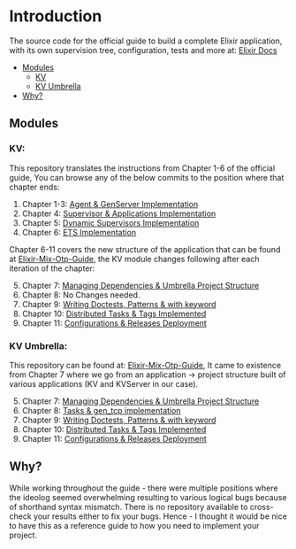 # Introduction

The source code for the official guide to build a complete Elixir application, with its own supervision tree, configuration, tests and more at: [Elixir Docs](https://elixir-lang.org/getting-started/mix-otp/introduction-to-mix.html)

- [Modules](#modules)
    - [KV](#kv)
    - [KV Umbrella](#kv-umbrella)
- [Why?](#why)

## Modules

### KV: 

This repository translates the instructions from Chapter 1-6 of the official guide, You can browse any of the below commits to the position where that chapter ends:

1. Chapter 1-3: [Agent & GenServer Implementation](https://github.com/SlapBot/kv/tree/d6b801759488e939c32243a81dcc23495f726106)
2. Chapter 4: [Supervisor & Applications Implementation](https://github.com/SlapBot/kv/tree/e47e7d2d758ee202bcb56a29a9790e4bf00cb221)
3. Chapter 5: [Dynamic Supervisors Implementation](https://github.com/SlapBot/kv/tree/4867cbeb44201cb3fe4769f1f08175b4b0a8ce83)
4. Chapter 6: [ETS Implementation](https://github.com/SlapBot/kv/tree/23e31b8e02aa9e6e19a36c47778c8ccf628e576a)

Chapter 6-11 covers the new structure of the application that can be found at [Elixir-Mix-Otp-Guide](https://github.com/SlapBot/elixir-mix-otp-guide), the KV module changes following after each iteration of the chapter:

5. Chapter 7: [Managing Dependencies & Umbrella Project Structure](https://github.com/SlapBot/kv/tree/4534e218e12b52237fe7070bb35818198eebb01a)
6. Chapter 8: No Changes needed.
7. Chapter 9: [Writing Doctests, Patterns & with keyword](https://github.com/SlapBot/kv/tree/24a3b75768ea1367128bf8cd0525b1fbd59f2353)
8. Chapter 10: [Distributed Tasks & Tags Implemented](https://github.com/SlapBot/kv/tree/2e662592a6bca37eb52f5dbf92f01ae3a2c51113)
9. Chapter 11: [Configurations & Releases Deployment](https://github.com/SlapBot/kv/tree/1a436f9a3d149efc388a9dd6f2c608b3f7abe881)

### KV Umbrella:

This repository can be found at: [Elixir-Mix-Otp-Guide](https://github.com/SlapBot/elixir-mix-otp-guide), It came to existence from Chapter 7 where we go from an application -> project structure built of various applications (KV and KVServer in our case).

5. Chapter 7: [Managing Dependencies & Umbrella Project Structure](https://github.com/SlapBot/elixir-mix-otp-guide/tree/7834972f6a0f23b9d1989485a3fe8a1797b6d6b0)
6. Chapter 8: [Tasks & gen_tcp implementation](https://github.com/SlapBot/elixir-mix-otp-guide/tree/027e9c778338319c398fa8ef15da5f01cc268b21)
7. Chapter 9: [Writing Doctests, Patterns & with keyword](https://github.com/SlapBot/elixir-mix-otp-guide/tree/73cf05a71daeca0b8b5f7a421a95891b36366525)
8. Chapter 10: [Distributed Tasks & Tags Implemented](https://github.com/SlapBot/elixir-mix-otp-guide/tree/723b63a9097b15bba9dddbdf6f74b34c94098f10)
9. Chapter 11: [Configurations & Releases Deployment](https://github.com/SlapBot/elixir-mix-otp-guide/tree/33e2b61cb8ade5339962cd7162f04f3b15bc0b8a)

## Why?

While working throughout the guide - there were multiple positions where the ideolog seemed overwhelming resulting to various logical bugs because of shorthand syntax mismatch. There is no repository available to cross-check your results either to fix your bugs. Hence - I thought it would be nice to have this as a reference guide to how you need to implement your project.
